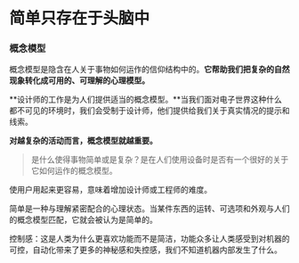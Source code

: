 # 简单只存在于头脑中

### 概念模型

概念模型是隐含在人关于事物如何运作的信仰结构中的。**它帮助我们把复杂的自然现象转化成可用的、可理解的心理模型。**

**设计师的工作是为人们提供适当的概念模型。**当我们面对电子世界这种什么都不可见的环境时，我们会受制于设计师，他们提供给我们关于真实情况的提示和线索。

**对越复杂的活动而言，概念模型就越重要。**

> 是什么使得事物简单或是复杂？是在人们使用设备时是否有一个很好的关于它如何运作的概念模型。

使用户用起来更容易，意味着增加设计师或工程师的难度。

简单是一种与理解紧密配合的心理状态。当某件东西的运转、可选项和外观与人们的概念模型匹配，它就会被认为是简单的。

控制感：这是人类为什么更喜欢功能而不是简洁，功能众多让人类感受到对机器的可控，自动化带来了更多的神秘感和失控感，我们不知道机器内部发生了什么。

